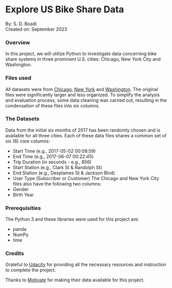 # Explore US Bike Share Data
By: S. D. Boadi<br>
Created on: September 2023


### Overview
In this project, we will utilize Python to investigate data concerning bike share systems in three prominent U.S. cities: Chicago, New York City and Washington.


### Files used
All datasets were from [Chicago](https://www.divvybikes.com/system-data), [New York](https://www.citibikenyc.com/system-data) and [Washington](https://www.capitalbikeshare.com/system-data).
The original files were significantly larger and less organized. To simplify the analysis and evaluation process, some data cleaning was carried out, resulting in the condensation of these files into six columns.


### The Datasets
Data from the initial six months of 2017 has been randomly chosen and is available for all three cities. Each of these data files shares a common set of six (6) core columns:
* Start Time (e.g., 2017-05-02 00:08:59)
* End Time (e.g., 2017-06-07 00:22:45)
* Trip Duration (in seconds - e.g., 856)
* Start Station (e.g., Clark St & Randolph St)
* End Station (e.g., Desplaines St & Jackson Blvd)
* User Type (Subscriber or Customer)
The Chicago and New York City files also have the following two columns:
* Gender
* Birth Year


### Prerequisities
The Python 3 and these libraries were used for this project are:
- panda  
- NumPy
- time


### Credits
Grateful to [Udacity](https://www.udacity.com/) for providing all the necessary resources and instruction to complete the project.

Thanks to [Motivate](https://www.motivateco.com/) for making their data available for this project.